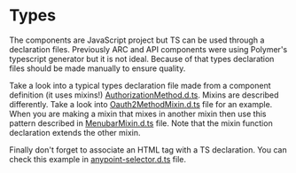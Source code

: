 # Types

The components are JavaScript project but TS can be used through a declaration files. Previously ARC and API components were using Polymer's typescript generator but it is not ideal. Because of that types declaration files should be made manually to ensure quality.

Take a look into a typical types declaration file made from a component definition \(it uses mixins!\) [AuthorizationMethod.d.ts](https://github.com/advanced-rest-client/authorization-method/blob/stage/src/AuthorizationMethod.d.ts). Mixins are described differently. Take a look into [Oauth2MethodMixin.d.ts](https://github.com/advanced-rest-client/authorization-method/blob/stage/src/Oauth2MethodMixin.d.ts) file for an example. When you are making a mixin that mixes in another mixin then use this pattern described in [MenubarMixin.d.ts](https://github.com/anypoint-web-components/anypoint-menu-mixin/blob/stage/src/MenubarMixin.d.ts) file. Note that the mixin function declaration extends the other mixin.

Finally don't forget to associate an HTML tag with a TS declaration. You can check this example in [anypoint-selector.d.ts](https://github.com/anypoint-web-components/anypoint-selector/blob/stage/anypoint-selector.d.ts) file.


